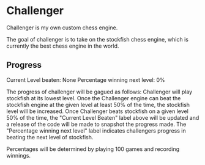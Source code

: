 # Challenger

Challenger is my own custom chess engine.

The goal of challenger is to take on the stockfish chess engine, which is currently the best chess engine in the world.

## Progress

Current Level beaten: None
Percentage winning next level: 0%
 
The progress of challenger will be gagued as follows: Challenger will play stockfish at its lowest level. Once the Challenger engine can beat the stockfish engine at the given level at least 50% of the time, the stockfish level will be increased. 
Once Challenger beats stockfish on a given level 50% of the time, the "Current Level Beaten" label above will be updated and a release of the code will be made to snapshot the progress made.
The "Percentage winning next level" label indicates challengers progress in beating the next level of stockfish.

Percentages will be determined by playing 100 games and recording winnings.
